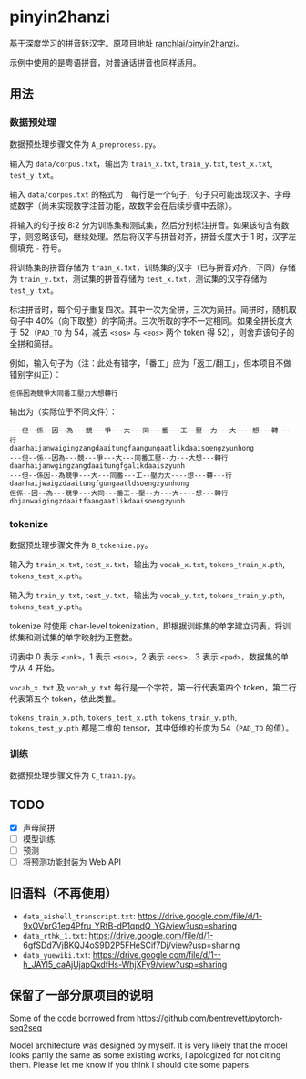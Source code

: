 # pinyin2hanzi

基于深度学习的拼音转汉字。原项目地址 [ranchlai/pinyin2hanzi](https://github.com/ranchlai/pinyin2hanzi)。

示例中使用的是粤语拼音，对普通话拼音也同样适用。

## 用法

### 数据预处理

数据预处理步骤文件为 `A_preprocess.py`。

输入为 `data/corpus.txt`，输出为 `train_x.txt`, `train_y.txt`, `test_x.txt`, `test_y.txt`。

输入 `data/corpus.txt` 的格式为：每行是一个句子，句子只可能出现汉字、字母或数字（尚未实现数字注音功能，故数字会在后续步骤中去除）。

将输入的句子按 8:2 分为训练集和测试集，然后分别标注拼音。如果该句含有数字，则忽略该句，继续处理。然后将汉字与拼音对齐，拼音长度大于 1 时，汉字左侧填充 `-` 符号。

将训练集的拼音存储为 `train_x.txt`，训练集的汉字（已与拼音对齐，下同）存储为 `train_y.txt`，测试集的拼音存储为 `test_x.txt`，测试集的汉字存储为 `test_y.txt`。

标注拼音时，每个句子重复四次。其中一次为全拼，三次为简拼。简拼时，随机取句子中 40%（向下取整）的字简拼。三次所取的字不一定相同。如果全拼长度大于 52（`PAD_TO` 为 54，减去 `<sos>` 与 `<eos>` 两个 token 得 52），则舍弃该句子的全拼和简拼。

例如，输入句子为（注：此处有错字，「番工」应为「返工/翻工」，但本项目不做错别字纠正）：

```
但係因為競爭大同番工壓力大想轉行
```

输出为（实际位于不同文件）：

```
---但--係--因--為---競---爭---大---同---番---工--壓--力---大----想---轉---行
daanhaijanwaigingzangdaaitungfaangungaatlikdaaisoengzyunhong
---但--係--因為---競---爭---大---同番工壓--力---大想---轉行
daanhaijanwgingzangdaaitungfgalikdaaiszyunh
---但--係因--為競爭---大---同番---工--壓力大----想---轉---行
daanhaijwaigzdaaitungfgungaatldsoengzyunhong
但係--因--為---競爭---大同---番工--壓--力---大----想---轉行
dhjanwaigingzdaaitfaangaatlikdaaisoengzyunh
```

### tokenize

数据预处理步骤文件为 `B_tokenize.py`。

输入为 `train_x.txt`, `test_x.txt`，输出为 `vocab_x.txt`, `tokens_train_x.pth`, `tokens_test_x.pth`。

输入为 `train_y.txt`, `test_y.txt`，输出为 `vocab_y.txt`, `tokens_train_y.pth`, `tokens_test_y.pth`。

tokenize 时使用 char-level tokenization，即根据训练集的单字建立词表，将训练集和测试集的单字映射为正整数。

词表中 0 表示 `<unk>`，1 表示 `<sos>`，2 表示 `<eos>`，3 表示 `<pad>`，数据集的单字从 4 开始。

`vocab_x.txt` 及 `vocab_y.txt` 每行是一个字符，第一行代表第四个 token，第二行代表第五个 token，依此类推。

`tokens_train_x.pth`, `tokens_test_x.pth`, `tokens_train_y.pth`, `tokens_test_y.pth` 都是二维的 tensor，其中低维的长度为 54（`PAD_TO` 的值）。

### 训练

数据预处理步骤文件为 `C_train.py`。

## TODO

- [x] 声母简拼
- [ ] 模型训练
- [ ] 预测
- [ ] 将预测功能封装为 Web API

## 旧语料（不再使用）

- `data_aishell_transcript.txt`: <https://drive.google.com/file/d/1-9xQVprG1eg4Pfru_YRfB-dP1qpdQ_YG/view?usp=sharing>
- `data_rthk_1.txt`: <https://drive.google.com/file/d/1-6gfSDd7VjBKQJ4oS9D2P5FHeSCif7Dj/view?usp=sharing>
- `data_yuewiki.txt`: <https://drive.google.com/file/d/1--h_JAYl5_caAjUjapQxdfHs-WhjXFy9/view?usp=sharing>

## 保留了一部分原项目的说明

Some of the code borrowed from https://github.com/bentrevett/pytorch-seq2seq

Model architecture was designed by myself. It is very likely that the model looks partly the same as some existing works, I apologized for not citing them. Please let me know if you think I should cite some papers.
